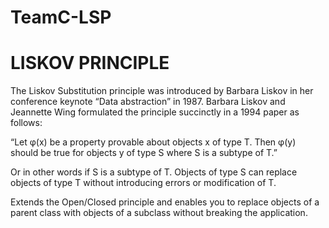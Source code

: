 # TeamC-LSP
# LISKOV PRINCIPLE

The Liskov Substitution principle was introduced by Barbara Liskov in her conference keynote “Data abstraction” in 1987. Barbara Liskov and Jeannette Wing formulated the principle succinctly in a 1994 paper as follows:

“Let φ(x) be a property provable about objects x of type T. Then φ(y) should be true for objects y of type S where S is a subtype of T.”

Or in other words if S is a subtype of T. Objects of type S can replace objects of type T without introducing errors or modification of T.

Extends the Open/Closed principle and enables you to replace objects of a parent class with objects of a subclass without breaking the application.

